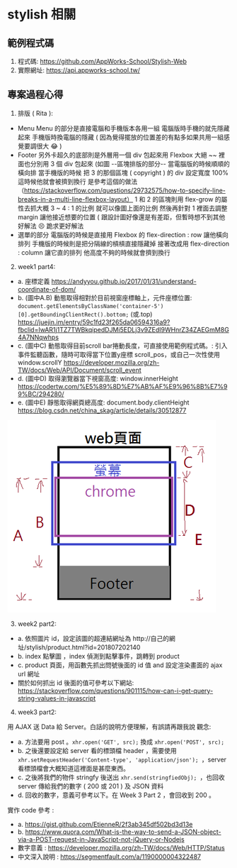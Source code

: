 # stylish 相關

## 範例程式碼

1. 程式碼:
https://github.com/AppWorks-School/Stylish-Web
2. 實際網址:
https://api.appworks-school.tw/

## 專案過程心得

1. 排版 ( Rita ):

- Menu
Menu 的部分是直接電腦和手機版本各用一組
電腦版時手機的就先隱藏起來
手機版時換電腦的隱藏
( 因為覺得擺放的位置差的有點多如果共用一組感覺要調很大 :joy: )
- Footer
另外卡超久的底部則是外層用一個 div 包起來用 Flexbox 大絕 ~~
裡面也分別用 3 個 div 包起來 (如圖
--區塊排版的部分--
當電腦版的時候順順的橫向排
當手機版的時候
把 3 的那個區塊 ( copyright ) 的 div 設定寬度 100%
這時候他就會被擠到換行
是參考這個的做法（https://stackoverflow.com/questions/29732575/how-to-specify-line-breaks-in-a-multi-line-flexbox-layout）
1 和 2 的區塊則用 flex-grow 的屬性去抓大概 3 ~ 4 : 1 的比例
就可以像圖上面的比例
然後再針對 1 裡面去調整 margin 讓他接近想要的位置
( 跟設計圖好像還是有差距，但暫時想不到其他好解法 :persevere: 跪求更好解法
- 選單的部分
電腦版的時候是直接用 Flexbox 的 flex-direction : row 讓他橫向排列
手機版的時候則是把分隔線的槓槓直接隱藏掉
接著改成用 flex-direction : column 讓它直的排列
他高度不夠的時候就會擠到換行

2. week1 part4:

- a. 座標定義 https://andyyou.github.io/2017/01/31/understand-coordinate-of-dom/
- b. (圖中A.B) 動態取得相對於目前視窗座標軸上，元件座標位置: ```document.getElementsByClassName('container-5')[0].getBoundingClientRect().bottom;``` (或.top)
https://juejin.im/entry/59c1fd23f265da06594316a9?fbclid=IwAR1j1TZ7TWBkqipedDJMi5EDLj3v9ZEdI9WHnrZ34ZAEGmM8G4A7NNqwhps
- c. (圖中C) 動態取得目前scroll bar捲動長度，可直接使用範例程式碼。: 引入事件監聽函數，隨時可取得當下位置y座標 scroll_pos，或自己一次性使用window.scrollY
https://developer.mozilla.org/zh-TW/docs/Web/API/Document/scroll_event
- d. (圖中D) 取得瀏覽器當下視窗高度: window.innerHeight
https://codertw.com/%E5%89%8D%E7%AB%AF%E9%96%8B%E7%99%BC/294280/
- e. (圖中E) 靜態取得網頁總高度: document.body.clientHeight
https://blog.csdn.net/china_skag/article/details/30512877

![image](https://github.com/andy770921/JS_project/blob/master/JS_concept_Scroll.bmp)

3. week2 part2:

- a. 依照圖片 id，設定該圖的超連結網址為 http://自己的網址/stylish/product.html?id=201807202140
- b. index 點擊圖 ，index 偵測到點擊事件，跳轉到 product
- c. product 頁面，用函數先抓出問號後面的 id 值 and 設定渲染畫面的 ajax url 網址
- 關於如何抓出 id 後面的值可參考以下網站: https://stackoverflow.com/questions/901115/how-can-i-get-query-string-values-in-javascript

4. week3 part2:

用 AJAX 送 Data 給 Server。白話的說明方便理解，有誤請再跟我說
觀念:
- a. 方法要用 post 。```xhr.open('GET', src);``` 換成 ```xhr.open('POST', src);```
- b. 之後還要設定給 server 看的標頭檔 header ，需要使用 ```xhr.setRequestHeader('Content-type', 'application/json'); ```，server 看標頭檔會大概知道這裡面是甚麼東西。
- c. 之後將我們的物件 stringfy 後送出 ```xhr.send(stringfiedObj); ```，也回收 server 傳給我們的數字 ( 200 或 201 ) 及 JSON 資料
- d. 回收的數字，意義可參考以下。在 Week 3 Part 2 ，會回收到 200 。


實作 code 參考 :
- a. https://gist.github.com/EtienneR/2f3ab345df502bd3d13e
- b. https://www.quora.com/What-is-the-way-to-send-a-JSON-object-via-a-POST-request-in-JavaScript-not-jQuery-or-Nodejs
- 數字意義 : https://developer.mozilla.org/zh-TW/docs/Web/HTTP/Status
- 中文深入說明 : https://segmentfault.com/a/1190000004322487 
